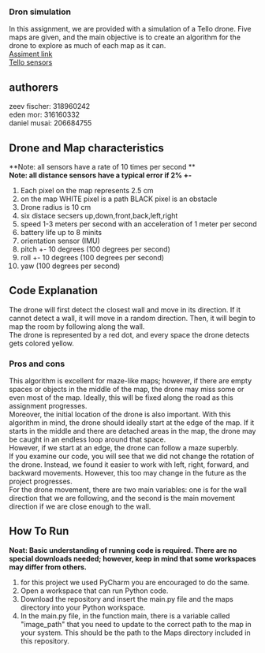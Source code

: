 ### Dron simulation 
In this assignment, we are provided with a simulation of a Tello drone. Five maps are given, and the main objective is to create an algorithm for the drone to explore as much of each map as it can.   
[Assiment link](https://docs.google.com/document/d/1eo34T_M7jfduRZm_oevy94YY2LkGLzRT/edit#heading=h.2g3tsmea07xv)   
[Tello sensors](https://docs.google.com/spreadsheets/d/1kEa58v7qfw0noEKWtmUCC2BKMSIQ96JJTwXRhNLZrWc/edit#gid=0)   
## authorers
zeev fischer: 318960242   
eden mor: 316160332   
daniel musai: 206684755   

## Drone and Map characteristics
**Note: all sensors have a rate of 10 times per second **   
**Note: all distance sensors have a typical error if 2% +-**   
1. Each pixel on the map represents 2.5 cm
2. on the map WHITE pixel is a path BLACK pixel is an obstacle
3. Drone radius is 10 cm
4. six distace secsers up,down,front,back,left,right
5. speed 1-3 meters per second with an acceleration of 1 meter per second
6. battery life up to 8 minits
7. orientation sensor (IMU)
8. pitch +- 10 degrees (100 degrees per second)
9. roll +- 10 degrees (100 degrees per second)
10. yaw (100 degrees per second)

## Code Explanation
The drone will first detect the closest wall and move in its direction. If it cannot detect a wall, it will move in a random direction. Then, it will begin to map the room by following along the wall.   
The drone is represented by a red dot, and every space the drone detects gets colored yellow.   

### Pros and cons
This algorithm is excellent for maze-like maps; however, if there are empty spaces or objects in the middle of the map, the drone may miss some or even most of the map. Ideally, this will be fixed along the road as this assignment progresses.   
Moreover, the initial location of the drone is also important. With this algorithm in mind, the drone should ideally start at the edge of the map. If it starts in the middle and there are detached areas in the map, the drone may be caught in an endless loop around that space.   
However, if we start at an edge, the drone can follow a maze superbly.    
If you examine our code, you will see that we did not change the rotation of the drone. Instead, we found it easier to work with left, right, forward, and backward movements. However, this too may change in the future as the project progresses.   
For the drone movement, there are two main variables: one is for the wall direction that we are following, and the second is the main movement direction if we are close enough to the wall.    

## How To Run
**Noat: Basic understanding of running code is required. There are no special downloads needed; however, keep in mind that some workspaces may differ from others.**
1. for this project we used PyCharm you are encouraged to do the same.
2. Open a workspace that can run Python code.
3. Download the repository and insert the main.py file and the maps directory into your Python workspace.
4. In the main.py file, in the function main, there is a variable called "image_path" that you need to update to the correct path to the map in your system. This should be the path to the Maps directory included in this repository.

